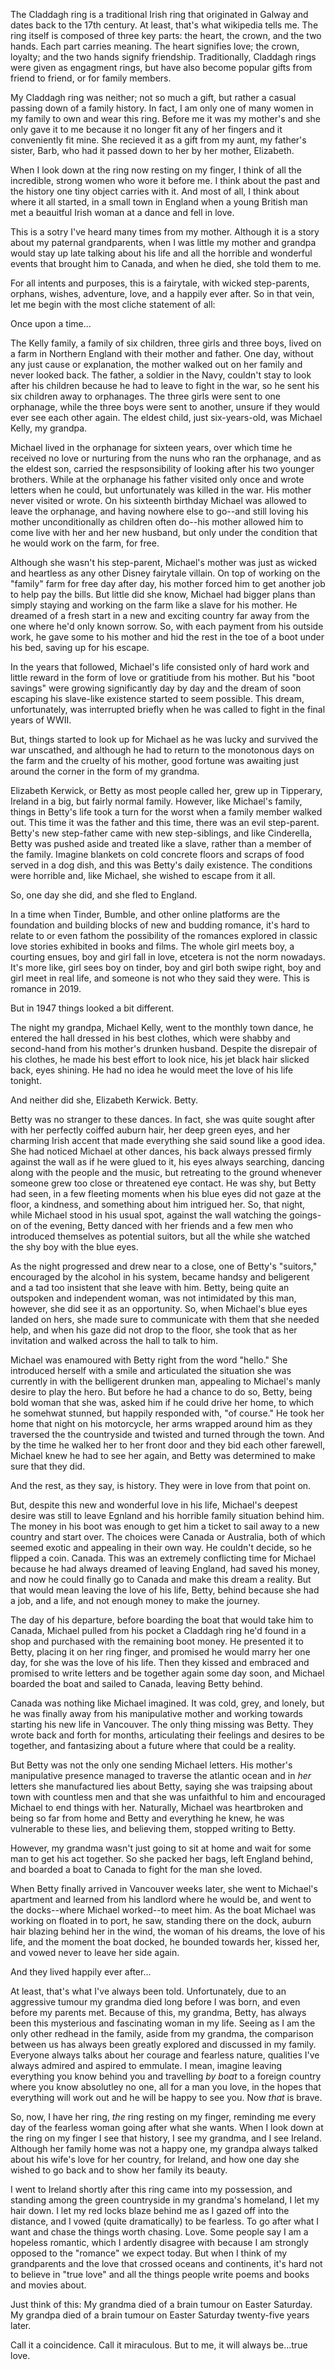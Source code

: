 The Claddagh ring is a traditional Irish ring that originated in Galway and dates back to the 17th century. At least, that's what wikipedia tells me. The ring itself is composed of three key parts: the heart, the crown, and the two hands. Each part carries meaning. The heart signifies love; the crown, loyalty; and the two hands signify friendship. Traditionally, Claddagh rings were given as engagment rings, but have also become popular gifts from friend to friend, or for family members. 

My Claddagh ring was neither; not so much a gift, but rather a casual passing down of a family history. In fact, I am only one of many women in my family to own and wear this ring. Before me it was my mother's and she only gave it to me because it no longer fit any of her fingers and it conveniently fit mine. She recieved it as a gift from my aunt, my father's sister, Barb, who had it passed down to her by her mother, Elizabeth. 

When I look down at the ring now resting on my finger, I think of all the incredible, strong women who wore it before me. I think about the past and the history one tiny object carries with it. And most of all, I think about where it all started, in a small town in England when a young British man met a beauitful Irish woman at a dance and fell in love. 

This is a sotry I've heard many times from my mother. Although it is a story about my paternal grandparents, when I was little my mother and grandpa would stay up late talking about his life and all the horrible and wonderful events that brought him to Canada, and when he died, she told them to me. 

For all intents and purposes, this is a fairytale, with wicked step-parents, orphans, wishes, adventure, love, and a happily ever after. So in that vein, let me begin with the most cliche statement of all:

Once upon a time...

The Kelly family, a family of six children, three girls and three boys, lived on a farm in Northern England with their mother and father. One day, without any just cause or explanation, the mother walked out on her family and never looked back. The father, a soldier in the Navy, couldn't stay to look after his children because he had to leave to fight in the war, so he sent his six children away to orphanages. The three girls were sent to one orphanage, while the three boys were sent to another, unsure if they would ever see each other again. The eldest child, just six-years-old, was Michael Kelly, my grandpa. 

Michael lived in the orphanage for sixteen years, over which time he received no love or nurturing from the nuns who ran the orphanage, and as the eldest son, carried the respsonsibility of looking after his two younger brothers. While at the orphanage his father visited only once and wrote letters when he could, but unfortunately was killed in the war. His mother never visited or wrote. On his sixteenth birthday Michael was allowed to leave the orphanage, and having nowhere else to go--and still loving his mother unconditionally as children often do--his mother allowed him to come live with her and her new husband, but only under the condition that he would work on the farm, for free. 

Although she wasn't his step-parent, Michael's mother was just as wicked and heartless as any other Disney fairytale villain. On top of working on the "family" farm for free day after day, his mother forced him to get another job to help pay the bills. But little did she know, Michael had bigger plans than simply staying and working on the farm like a slave for his mother. He dreamed of a fresh start in a new and exciting country far away from the one where he'd only known sorrow. So, with each payment from his outside work, he gave some to his mother and hid the rest in the toe of a boot under his bed, saving up for his escape. 

In the years that followed, Michael's life consisted only of hard work and little reward in the form of love or gratitiude from his mother. But his "boot savings" were growing significantly day by day and the dream of soon escaping his slave-like existence started to seem possible. This dream, unfortunately, was interrupted briefly when he was called to fight in the final years of WWII. 

But, things started to look up for Michael as he was lucky and survived the war unscathed, and although he had to return to the monotonous days on the farm and the cruelty of his mother, good fortune was awaiting just around the corner in the form of my grandma. 

Elizabeth Kerwick, or Betty as most people called her, grew up in Tipperary, Ireland in a big, but fairly normal family. However, like Michael's family, things in Betty's life took a turn for the worst when a family member walked out. This time it was the father and this time, there was an evil step-parent. Betty's new step-father came with new step-siblings, and like Cinderella, Betty was pushed aside and treated like a slave, rather than a member of the family. Imagine blankets on cold concrete floors and scraps of food served in a dog dish, and this was Betty's daily existence. The conditions were horrible and, like Michael, she wished to escape from it all. 

So, one day she did, and she fled to England. 

In a time when Tinder, Bumble, and other online platforms are the foundation and building blocks of new and budding romance, it's hard to relate to or even fathom the possibility of the romances explored in classic love stories exhibited in books and films. The whole girl meets boy, a courting ensues, boy and girl fall in love, etcetera is not the norm nowadays. It's more like, girl sees boy on tinder, boy and girl both swipe right, boy and girl meet in real life, and someone is not who they said they were. This is romance in 2019. 

But in 1947 things looked a bit different. 

The night my grandpa, Michael Kelly, went to the monthly town dance, he entered the hall dressed in his best clothes, which were shabby and second-hand from his mother's drunken husband. Despite the disrepair of his clothes, he made his best effort to look nice, his jet black hair slicked back, eyes shining. He had no idea he would meet the love of his life tonight. 

And neither did she, Elizabeth Kerwick. Betty.

Betty was no stranger to these dances. In fact, she was quite sought after with her perfectly coiffed auburn hair, her deep green eyes, and her charming Irish accent that made everything she said sound like a good idea. She had noticed Michael at other dances, his back always pressed firmly against the wall as if he were glued to it, his eyes always searching, dancing along with the people and the music, but retreating to the ground whenever someone grew too close or threatened eye contact. He was shy, but Betty had seen, in a few fleeting moments when his blue eyes did not gaze at the floor, a kindness, and something about him intrigued her. So, that night, while Michael stood in his usual spot, against the wall watching the goings-on of the evening, Betty danced with her friends and a few men who introduced themselves as potential suitors, but all the while she watched the shy boy with the blue eyes. 

As the night progressed and drew near to a close, one of Betty's "suitors," encouraged by the alcohol in his system, became handsy and beligerent and a tad too insistent that she leave with him. Betty, being quite an outspoken and independent woman, was not intimidated by this man, however, she did see it as an opportunity. So, when Michael's blue eyes landed on hers, she made sure to communicate with them that she needed help, and when his gaze did not drop to the floor, she took that as her invitation and walked across the hall to talk to him. 

Michael was enamoured with Betty right from the word "hello." She introduced herself with a smile and articulated the situation she was currently in with the belligerent drunken man, appealing to Michael's manly desire to play the hero. But before he had a chance to do so, Betty, being bold woman that she was, asked him if he could drive her home, to which he somehwat stunned, but happily responded with, "of course." He took her home that night on his motorcycle, her arms wrapped around him as they traversed the the countryside and twisted and turned through the town. And by the time he walked her to her front door and they bid each other farewell, Michael knew he had to see her again, and Betty was determined to make sure that they did. 

And the rest, as they say, is history. They were in love from that point on. 

But, despite this new and wonderful love in his life, Michael's deepest desire was still to leave Egnland and his horrible family situation behind him. The money in his boot was enough to get him a ticket to sail away to a new country and start over. The choices were Canada or Australia, both of which seemed exotic and appealing in their own way. He couldn't decide, so he flipped a coin. Canada. This was an extremely conflicting time for Michael because he had always dreamed of leaving England, had saved his money, and now he could finally go to Canada and make this dream a reality. But that would mean leaving the love of his life, Betty, behind because she had a job, and a life, and not enough money to make the journey. 

The day of his departure, before boarding the boat that would take him to Canada, Michael pulled from his pocket a Claddagh ring he'd found in a shop and purchased with the remaining boot money. He presented it to Betty, placing it on her ring finger, and promised he would marry her one day, for she was the love of his life. Then they kissed and embraced and promised to write letters and be together again some day soon, and Michael boarded the boat and sailed to Canada, leaving Betty behind. 

Canada was nothing like Michael imagined. It was cold, grey, and lonely, but he was finally away from his manipulative mother and working towards starting his new life in Vancouver. The only thing missing was Betty. They wrote back and forth for months, articulating their feelings and desires to be together, and fantasizing about a future where that could be a reality. 

But Betty was not the only one sending Michael letters. His mother's manipulative presence managed to traverse the atlantic ocean and in *her* letters she manufactured lies about Betty, saying she was traipsing about town with countless men and that she was unfaithful to him and encouraged Michael to end things with her. Naturally, Michael was heartbroken and being so far from home and Betty and everything he knew, he was vulnerable to these lies, and believing them, stopped writing to Betty. 

However, my grandma wasn't just going to sit at home and wait for some man to get his act together. So she packed her bags, left England behind, and boarded a boat to Canada to fight for the man she loved. 

When Betty finally arrived in Vancouver weeks later, she went to Michael's apartment and learned from his landlord where he would be, and went to the docks--where Michael worked--to meet him. As the boat Michael was working on floated in to port, he saw, standing there on the dock, auburn hair blazing behind her in the wind, the woman of his dreams, the love of his life, and the moment the boat docked, he bounded towards her, kissed her, and vowed never to leave her side again. 

And they lived happily ever after...

At least, that's what I've always been told. Unfortunately, due to an aggressive tumour my grandma died long before I was born, and even before my parents met. Because of this, my grandma, Betty, has always been this mysterious and fascinating woman in my life. Seeing as I am the only other redhead in the family, aside from my grandma, the comparison between us has always been greatly explored and discussed in my family. Everyone always talks about her courage and fearless nature, qualities I've always admired and aspired to emmulate. I mean, imagine leaving everything you know behind you and travelling *by boat* to a foreign country where you know absolutley no one, all for a man you love, in the hopes that everything will work out and he will be happy to see you. Now *that* is brave. 

So, now, I have her ring, *the* ring resting on my finger, reminding me every day of the fearless woman going after what she wants. When I look down at the ring on my finger I see that history, I see my grandma, and I see Ireland. Although her family home was not a happy one, my grandpa always talked about his wife's love for her country, for Ireland, and how one day she wished to go back and to show her family its beauty. 

I went to Ireland shortly after this ring came into my possession, and standing among the green countryside in my grandma's homeland, I let my hair down. I let my red locks blaze behind me as I gazed off into the distance, and I vowed (quite dramatically) to be fearless. To go after what I want and chase the things worth chasing. Love. Some people say I am a hopeless romantic, which I ardently disagree with because I am strongly opposed to the "romance" we expect today. But when I think of my grandparents and the love that crossed oceans and continents, it's hard not to believe in "true love" and all the things people write poems and books and movies about.

Just think of this: My grandma died of a brain tumour on Easter Saturday. My grandpa died of a brain tumour on Easter Saturday twenty-five years later. 

Call it a coincidence. Call it miraculous. But to me, it will always be...true love. 
